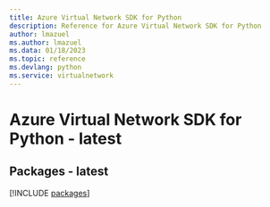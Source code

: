 ```yaml
---
title: Azure Virtual Network SDK for Python
description: Reference for Azure Virtual Network SDK for Python
author: lmazuel
ms.author: lmazuel
ms.data: 01/18/2023
ms.topic: reference
ms.devlang: python
ms.service: virtualnetwork
---
```

# Azure Virtual Network SDK for Python - latest
## Packages - latest
[!INCLUDE [packages](virtual-network-index.md)]